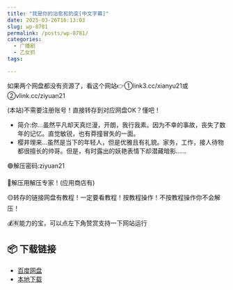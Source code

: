```yaml
---
title: "我是你的治愈和豹变[中文字幕]"
date: 2025-03-26T16:13:03
slug: wp-8781
permalink: /posts/wp-8781/
categories:
  - 广播剧
  - 乙女抓
tags:

---
```


如果两个网盘都没有资源了，看这个网站👉①link3.cc/xianyu21或②vlink.cc/ziyuan21

(本站)不需要注册账号！直接转存到对应网盘OK？懂吧！

*   简介:你…虽然平凡却天真烂漫，开朗，我行我素。因为不幸的事故，丧失了数年的记忆。直觉敏锐，也有莽撞冒失的一面。
*   樱井理来…虽然是当下的年轻人，但是优雅且有礼貌。家务，工作，接人待物都很擅长的帅哥。但是，有时露出的妖艳表情下却潜藏暗影……

🟢解压密码:ziyuan21

🔵解压用解压专家！(应用商店有)

🟡转存的链接网盘有教程！一定要看教程！按教程操作！不按教程操作你不会解压！

💰🈶能力的宝，可以点左下角赞赏支持一下网站运行

## 📦 下载链接
- [百度网盘](https://blziyuan21.com/pay-download/8781?key=a4f6e450f8&down_id=0)
- [本地下载](https://blziyuan21.com/pay-download/8781?key=a4f6e450f8&down_id=1)

